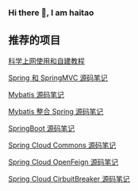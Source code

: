 ### Hi there 👋, I am haitao

<!--
**haitaoss/haitaoss** is a ✨ _special_ ✨ repository because its `README.md` (this file) appears on your GitHub profile.

Here are some ideas to get you started:

- 🔭 I’m currently working on ...
- 🌱 I’m currently learning ...
- 👯 I’m looking to collaborate on ...
- 🤔 I’m looking for help with ...
- 💬 Ask me about ...
- 📫 How to reach me: ...
- 😄 Pronouns: ...
- ⚡ Fun fact: ...
  -->

## 推荐的项目

[科学上网使用和自建教程](https://github.com/haitaoss/ScienceOnline)

[Spring 和 SpringMVC 源码笔记](https://github.com/haitaoss/spring-framework)

[Mybatis 源码笔记](https://github.com/haitaoss/mybatis-3)

[Mybatis 整合 Spring 源码笔记](https://github.com/haitaoss/mybatis-spring)

[SpringBoot 源码笔记](https://github.com/haitaoss/spring-boot)

[Spring Cloud Commons 源码笔记](https://github.com/haitaoss/spring-cloud-commons)

[Spring Cloud OpenFeign 源码笔记](https://github.com/haitaoss/spring-cloud-openfeign)

[Spring Cloud CirbuitBreaker 源码笔记](https://github.com/haitaoss/spring-cloud-circuitbreaker)
